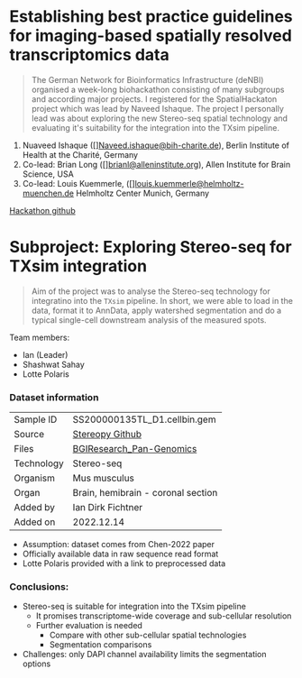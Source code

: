 # Establishing best practice guidelines for imaging-based spatially resolved transcriptomics data

> The German Network for Bioinformatics Infrastructure (deNBI) organised a week-long biohackathon consisting of many subgroups and according major projects. I registered for the SpatialHackaton project which was lead by Naveed Ishaque.
The project I personally lead was about exploring the new Stereo-seq spatial technology and evaluating it's suitability for the integration into the TXsim pipeline.

1. Nuaveed Ishaque ([]Naveed.ishaque@bih-charite.de), Berlin Institute of Health at the Charité, Germany
2. Co-lead: Brian Long ([]brianl@alleninstitute.org), Allen Institute for Brain Science, USA
3. Co-lead: Louis Kuemmerle, ([]louis.kuemmerle@helmholtz-muenchen.de Helmholtz Center Munich, Germany

[Hackathon github](https://spatialhackathon.github.io)

# Subproject: Exploring Stereo-seq for TXsim integration

> Aim of the project was to analyse the Stereo-seq technology for integratino into the `TXsim` pipeline.
> In short, we were able to load in the data, format it to AnnData, apply watershed segmentation and do a typical single-cell downstream analysis of the measured spots.

Team members:
- Ian (Leader)
- Shashwat Sahay
- Lotte Polaris

### Dataset information
||  |
| ----------------- | ---------------------------------------                              |
| Sample ID         | SS200000135TL_D1.cellbin.gem                                         |
| Source            | [Stereopy Github](https://github.com/BGIResearch/stereopy)          |
| Files             | [BGIResearch_Pan-Genomics](https://pan.genomics.cn/ucdisk/s/BvIrye) |
| Technology        | Stereo-seq                                                          |
| Organism           | Mus musculus                                                        |
| Organ             | Brain, hemibrain - coronal section                                                              |
| Added by          | Ian Dirk Fichtner                                                   |
| Added on          | 2022.12.14                                                          |

- Assumption: dataset comes from Chen-2022 paper
- Officially available data in raw sequence read format
- Lotte Polaris provided with a link to preprocessed data

### Conclusions:

- Stereo-seq is suitable for integration into the TXsim pipeline
  - It promises transcriptome-wide coverage and sub-cellular resolution
  - Further evaluation is needed
    - Compare with other sub-cellular spatial technologies
    - Segmentation comparisons
- Challenges: only DAPI channel availability limits the segmentation options
